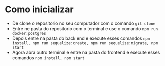# Como inicializar

  - De clone o repositorio no seu computador com o comando `git clone`
  - Entre ne pasta do repositorio com o terminal e use o comando `npm run docker:postgres`
  - Depois entre na pasta do back end e execute esses comandos `npm install, npm run sequelize:create, npm run sequelize:migrate, npm start`
  - Agora abra outro terminal e entre na pasta do frontend e execute esses comandos `npm install, npm start`
